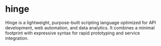# hinge
Hinge is a lightweight, purpose-built scripting language optimized for API development, web automation, and data analytics. It combines a minimal footprint with expressive syntax for rapid prototyping and service integration.
